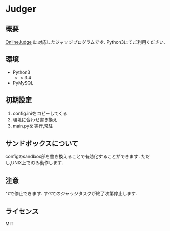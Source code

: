 # Judger
## 概要
[OnlineJudge](/ibuki2003/onlinejudge2) に対応したジャッジプログラムです.
Python3にてご利用ください.


## 環境
- Python3
    - < 3.4
- PyMySQL

## 初期設定
1. config.iniをコピーしてくる
2. 環境に合わせ書き換え
3. main.pyを実行,常駐

## サンドボックスについて
configのsandbox部を書き換えることで有効化することができます.
ただし,UNIX上でのみ動作します.

## 注意
`^C`で停止できます.
すべてのジャッジタスクが終了次第停止します.

## ライセンス
MIT
